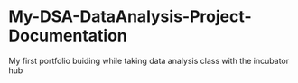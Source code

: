 # My-DSA-DataAnalysis-Project-Documentation
My first portfolio buiding while taking data analysis class with the incubator hub
